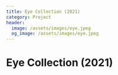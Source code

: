 ```yaml
---
title: Eye Collection (2021)
category: Project
header:
  image: /assets/images/eye.jpeg
  og_image: /assets/images/eye.jpeg
---
```


# Eye Collection (2021)
